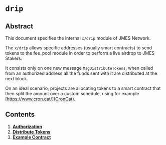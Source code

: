 <!--
order: 0
title: "Drip Overview"
parent:
  title: "drip"
-->

# `drip`

## Abstract

This document specifies the internal `x/drip` module of JMES Network.

The `x/drip` allows specific addresses (usually smart contracts) to send tokens to the fee_pool module in order to perform a live airdrop to JMES Stakers.

It consists only on one new message `MsgDistributeTokens`, when called from an authorized address all the funds sent with it are distributed at the next block. 

On an ideal scenario, projects are allocating tokens to a smart contract that then split the amount over a custom schedule, using for example [https://www.cron.cat/](CronCat).

## Contents

1. **[Authorization](01_authorization.md)**
2. **[Distribute Tokens](02_distribute_tokens.md)**
3. **[Example Contract](03_example.md)**